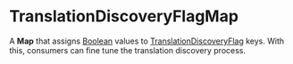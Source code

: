 # TranslationDiscoveryFlagMap

A **Map** that assigns [Boolean](../primitives.md#boolean) values to [TranslationDiscoveryFlag](../primitives.md#translationdiscoveryflag) keys. With this, consumers can fine tune the translation discovery process.
